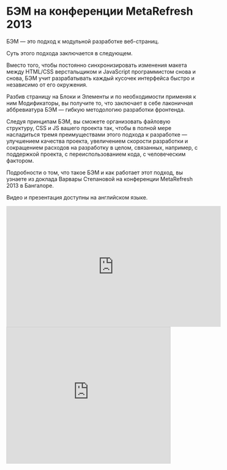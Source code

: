 <!--
{
    "title": "БЭМ на MetaRefresh 2013",
    "createDate": "22-02-2013",
    "editDate": "",
    "summary": "Подробности о том, что такое БЭМ и как работает этот подход, вы узнаете из доклада Варвары Степановой на конференции MetaRefresh 2013 в Бангалоре.",
    "thumbnail": "",
    "authors": ["jetpyspayeva-yelena"],
    "tags": ["news","BEM"],
    "translators": [],
    "type": "news"
} 
#META_LABEL-->

# БЭМ на конференции MetaRefresh 2013

БЭМ — это подход к модульной разработке веб-страниц.

Суть этого подхода заключается в следующем.

Вместо того, чтобы постоянно синхронизировать изменения макета между HTML/CSS верстальщиком и JavaScript программистом снова и снова, БЭМ учит разрабатывать каждый кусочек интерфейса быстро и независимо от его окружения.

Разбив страницу на Блоки и Элементы и по необходимости применяя к ним Модификаторы, вы получите то, что заключает в себе лаконичная аббревиатура БЭМ — гибкую методологию разработки фронтенда.

Следуя принципам БЭМ, вы сможете организовать файловую структуру, CSS и JS вашего проекта так, чтобы в полной мере насладиться тремя преимуществами этого подхода к разработке — улучшением качества проекта, увеличением скорости разработки и сокращением расходов на разработку в целом, связанных, например, с поддержкой проекта, с переиспользованием кода, с человеческим фактором.

Подробности о том, что такое БЭМ и как работает этот подход, вы узнаете из доклада Варвары Степановой на конференции MetaRefresh 2013 в Бангалоре.

Видео и презентация доступны на английском языке.

<iframe width="560" height="315" frameborder="0" src="http://static.video.yandex.ru/lite/ya-events/lydx75hks7.7039/" allowfullscreen></iframe>

<iframe src="http://www.slideshare.net/slideshow/embed_code/16700315" width="427" height="356" frameborder="0" marginwidth="0" marginheight="0" scrolling="no" style="border:1px solid #CCC;border-width:1px 1px 0;margin-bottom:5px" allowfullscreen webkitallowfullscreen mozallowfullscreen> </iframe>
